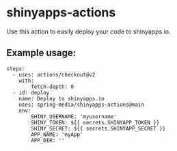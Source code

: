 # shinyapps-actions

Use this action to easily deploy your code to shinyapps.io.

## Example usage:

```
steps:
  - uses: actions/checkout@v2
    with:
        fetch-depth: 0
  - id: deploy
    name: Deploy to shinyapps.io
    uses: spring-media/shinyapps-actions@main
    env:
        SHINY_USERNAME: 'myusername'
        SHINY_TOKEN: ${{ secrets.SHINYAPP_TOKEN }}
        SHINY_SECRET: ${{ secrets.SHINYAPP_SECRET }}
        APP_NAME: 'myApp'
        APP_DIR: ''
```